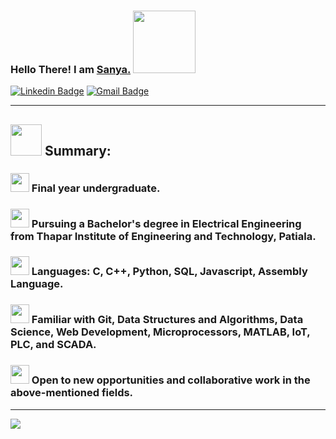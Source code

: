 ### Hello There! I am <a href="www.sanyakumari.me"> Sanya.</a> <img src="https://media.giphy.com/media/eNotYhz6gsoNBUzsUa/giphy.gif" width="100">



[![Linkedin Badge](https://img.shields.io/badge/-sanyathisside-blue?style=flat-square&logo=Linkedin&logoColor=white&link=https://www.linkedin.com/in/sanyathisside)](https://www.linkedin.com/in/sanyathisside/)
[![Gmail Badge](https://img.shields.io/badge/-1701sanya@gmail.com-c14438?style=flat-square&logo=Gmail&logoColor=white&link=mailto:1701sanya@gmail.com)](mailto:1701sanya@gmail.com)




<hr/>

## <img src="https://media.giphy.com/media/du3J3cXyzhj75IOgvA/giphy.gif" width="50"> Summary:

### <img src="https://media.giphy.com/media/lPAXUzSS1PlwgH53oz/giphy.gif" width="30"> Final year undergraduate.

### <img src="https://media.giphy.com/media/WrId87Fg6pEFFO46iQ/giphy.gif" width="30"> Pursuing a Bachelor's degree in Electrical Engineering from Thapar Institute of Engineering and Technology, Patiala. 

### <img src="https://media.giphy.com/media/cIn5fTcjnKhStIeAef/giphy.gif" width="30"> Languages: C, C++, Python, SQL, Javascript, Assembly Language.

### <img src="https://media.giphy.com/media/eGx2WjCngw3Iq9gd6k/giphy.gif" width="30"> Familiar with Git, Data Structures and Algorithms, Data Science, Web Development, Microprocessors, MATLAB, IoT, PLC, and SCADA.


### <img src="https://media.giphy.com/media/ekdrkc4RgB3elF8e7t/giphy.gif" width="30"> Open to new opportunities and collaborative work in the above-mentioned fields.

<hr/>

![](https://github-readme-stats.vercel.app/api?username=sanya2508&show_icons=true)
